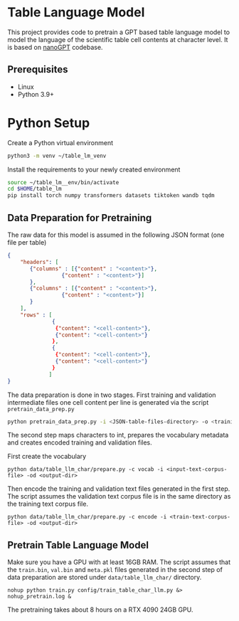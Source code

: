 Table Language Model
====================
This project provides code to pretrain a GPT based table language model to model the language of the scientific table cell contents at character level. It is based on [nanoGPT](https://github.com/karpathy/nanoGPT) codebase.

## Prerequisites
* Linux
* Python 3.9+

# Python Setup
Create a Python virtual environment

```bash
python3 -m venv ~/table_lm_venv
```
Install the requirements to your newly created environment

```bash
source ~/table_lm__env/bin/activate
cd $HOME/table_lm
pip install torch numpy transformers datasets tiktoken wandb tqdm
```

## Data Preparation for Pretraining

The raw data for this model is assumed in the following JSON format (one file per table)

```json
{
    "headers": [
       {"columns" : [{"content" : "<content>"},
                 {"content" : "<content>"}]
       },
       {"columns" : [{"content" : "<content>"},
                 {"content" : "<content>"}]
       }
    ],
    "rows" : [
              { 
               {"content": "<cell-content>"},
               {"content": "<cell-content>"}
              },
              { 
               {"content": "<cell-content>"},
               {"content": "<cell-content>"}
              }
             ]
}
```


The data preparation is done in two stages. First training and validation intermediate files one cell content per line is generated via the script `pretrain_data_prep.py`

```bash
python pretrain_data_prep.py -i <JSON-table-files-directory> -o <training/validation-output-directory>

```
The second step maps characters to int, prepares the vocabulary metadata and creates encoded training and validation files.

First create the vocabulary

```
python data/table_llm_char/prepare.py -c vocab -i <input-text-corpus-file> -od <output-dir>
```
Then encode the training and validation text files generated in the first step. The script assumes the validation text corpus file is in the same directory as the training text corpus file.

```
python data/table_llm_char/prepare.py -c encode -i <train-text-corpus-file> -od <output-dir>
```

## Pretrain Table Language Model

Make sure you have a GPU with at least 16GB RAM. The script assumes that the `train.bin`, `val.bin` and `meta.pkl` files generated in the second step of data preparation are stored under `data/table_llm_char/` directory.

```
nohup python train.py config/train_table_char_llm.py &> nohup_pretrain.log &
```
The pretraining takes about 8 hours on a RTX 4090 24GB GPU.






